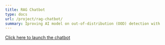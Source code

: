 ```yaml
---
title: RAG Chatbot
type: docs
url: /project/rag-chatbot/
summary: Iproving AI model on out-of-distribution (OOD) detection with adversarial attcks.
---
```


[Click here to launch the chatbot](index.html)
